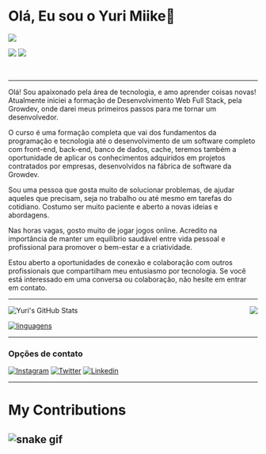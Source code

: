 <h1> Olá, Eu sou o Yuri Miike👋 </h1>



<img align="center" padding="50px"
src="https://user-images.githubusercontent.com/70382532/138322189-2db8df52-9dcb-40a0-88a8-c365466bd33d.gif"/>

<p align="left"> 
<img src="https://img.shields.io/badge/HTML5-E34F26?style=for-the-badge&logo=html5&logoColor=white">
<img src="https://img.shields.io/badge/CSS3-1572B6?style=for-the-badge&logo=css3&logoColor=white">
</p>
<br>
<hr>


Olá! Sou apaixonado pela área de tecnologia, e amo aprender coisas novas! Atualmente iniciei a formação de Desenvolvimento Web Full Stack, pela Growdev, onde darei meus primeiros passos para me tornar um desenvolvedor. 

O curso é uma formação completa que vai dos fundamentos da programação e tecnologia até o desenvolvimento de um software completo com front-end, back-end, banco de dados, cache, teremos também a oportunidade de aplicar os conhecimentos adquiridos em projetos contratados por empresas, desenvolvidos na fábrica de software da Growdev.

Sou uma pessoa que gosta muito de solucionar problemas, de ajudar aqueles que precisam, seja no trabalho ou até mesmo em tarefas do cotidiano. Costumo ser muito paciente e aberto a novas ideias e abordagens. 

Nas horas vagas, gosto muito de jogar jogos online. Acredito na importância de manter um equilíbrio saudável entre vida pessoal e profissional para promover o bem-estar e a criatividade.

Estou aberto a oportunidades de conexão e colaboração com outros profissionais que compartilham meu entusiasmo por tecnologia. Se você está interessado em uma conversa ou colaboração, não hesite em entrar em contato.





<hr>
<img align="right" src="https://komarev.com/ghpvc/?username=yurimiike" />

![Yuri's GitHub Stats](https://github-readme-stats.vercel.app/api?username=yurimiike&show_icons=true&theme=radical)

[![linguagens](https://github-readme-stats.vercel.app/api/top-langs/?username=yurimiike&layout=donut)](https://github.com/anuraghazra/github-readme-stats)



---

### Opções de contato

[![Instagram](https://img.shields.io/badge/Instagram-E4405F?style=for-the-badge&logo=instagram&logoColor=white)](https://www.instagram.com/yurimiike)
[![Twitter](https://img.shields.io/badge/Twitter-1DA1F2?style=for-the-badge&logo=twitter&logoColor=white)](https://www.twitter.com/yurimiike)
[![Linkedin](https://img.shields.io/badge/LinkedIn-0077B5?style=for-the-badge&logo=linkedin&logoColor=white)](https://www.linkedin.com/in/yurimiike)





  


---
 <h1> My Contributions </h1> 


  
![snake gif](https://github.com/yurimiike/yurimiike/blob/output/github-contribution-grid-snake.svg)
---
